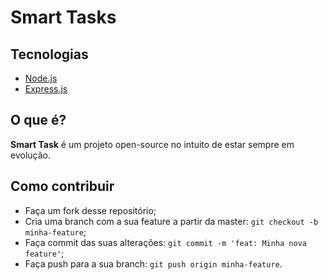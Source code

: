 
# Smart Tasks

## Tecnologias
- [Node.js](https://nodejs.org/en/)
- [Express.js]([https://expressjs.com/](https://expressjs.com/))


## O que é?
**Smart Task** é um projeto open-source no intuito de estar sempre em evolução.

## Como contribuir

- Faça um fork desse repositório;
- Cria uma branch com a sua feature a partir da master: `git checkout -b minha-feature`;
- Faça commit das suas alterações: `git commit -m 'feat: Minha nova feature'`;
- Faça push para a sua branch: `git push origin minha-feature`.

